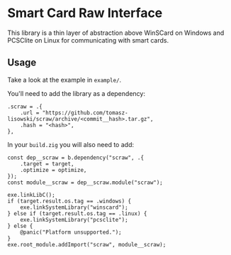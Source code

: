 # Smart Card Raw Interface
This library is a thin layer of abstraction above WinSCard on Windows and PCSClite on Linux for communicating with smart cards.

## Usage
Take a look at the example in `example/`.

You'll need to add the library as a dependency:
```
.scraw = .{
    .url = "https://github.com/tomasz-lisowski/scraw/archive/<commit__hash>.tar.gz",
    .hash = "<hash>",
},
```

In your `build.zig` you will also need to add:
```
const dep__scraw = b.dependency("scraw", .{
    .target = target,
    .optimize = optimize,
});
const module__scraw = dep__scraw.module("scraw");
```
```
exe.linkLibC();
if (target.result.os.tag == .windows) {
    exe.linkSystemLibrary("winscard");
} else if (target.result.os.tag == .linux) {
    exe.linkSystemLibrary("pcsclite");
} else {
    @panic("Platform unsupported.");
}
exe.root_module.addImport("scraw", module__scraw);
```
